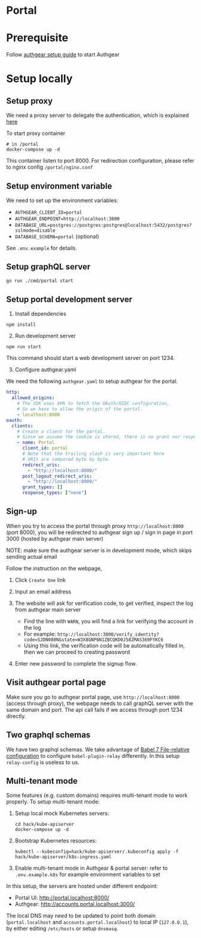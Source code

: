 # Portal

# Prerequisite

Follow [authgear setup guide](../README.md) to start Authgear

# Setup locally

## Setup proxy

We need a proxy server to delegate the authentication, which is explained [here](https://docs.authgear.com/getting-started/auth-nginx)

To start proxy container

```
# in /portal
docker-compose up -d
```

This container listen to port 8000. For redirection configuration, please refer to nginx config `/portal/nginx.conf`

## Setup environment variable

We need to set up the environment variables:
- `AUTHGEAR_CLIENT_ID=portal`
- `AUTHGEAR_ENDPOINT=http://localhost:3000`
- `DATABASE_URL=postgres://postgres:postgres@localhost:5432/postgres?sslmode=disable`
- `DATABASE_SCHEMA=portal` (optional)

See `.env.example` for details.

## Setup graphQL server

```sh
go run ./cmd/portal start
```

## Setup portal development server

1. Install dependencies

```
npm install
```

2. Run development server

```
npm run start
```

This command should start a web development server on port 1234.

3. Configure authgear.yaml

We need the following `authgear.yaml` to setup authgear for the portal.

```yaml
http:
  allowed_origins:
    # The SDK uses XHR to fetch the OAuth/OIDC configuration,
    # So we have to allow the origin of the portal.
    - localhost:8000
oauth:
  clients:
    # Create a client for the portal.
    # Since we assume the cookie is shared, there is no grant nor response.
    - name: Portal
      client_id: portal
      # Note that the trailing slash is very important here
      # URIs are compared byte by byte.
      redirect_uris:
        - "http://localhost:8000/"
      post_logout_redirect_uris:
        - "http://localhost:8000/"
      grant_types: []
      response_types: ["none"]
```

## Sign-up

When you try to access the portal through proxy `http://localhost:8000` (port 8000), you will be redirected to authgear sign up / sign in page in port 3000 (hosted by authgear main server)

NOTE: make sure the authgear server is in development mode, which skips sending actual email

Follow the instruction on the webpage,

1. Click `Create One` link
2. Input an email address
3. The website will ask for verification code, to get verified, inspect the log from authgear main server

   - Find the line with `WARN`, you will find a link for verifying the account in the log
   - For example: `http://localhost:3000/verify_identity?code=SJDN080N&state=W3X8GNP6N1ZBCQKD0J582MAS369FYKC6`
   - Using this link, the verification code will be automatically filled in, then we can proceed to creating password

4. Enter new password to complete the signup flow.

## Visit authgear portal page

Make sure you go to authgear portal page, use `http://localhost:8000` (access through proxy), the webpage needs to call graphQL server with the same domain and port. The api call fails if we access through port 1234 directly.

## Two graphql schemas

We have two graphql schemas.
We take advantage of [Babel 7 File-relative configuration](https://babeljs.io/docs/en/config-files#file-relative-configuration) to configure `babel-plugin-relay` differently.
In this setup `relay-config` is useless to us.

## Multi-tenant mode

Some features (e.g. custom domains) requires multi-tenant mode to work properly.
To setup multi-tenant mode:
1. Setup local mock Kubernetes servers:
    ```
    cd hack/kube-apiserver
    docker-compose up -d
    ```
2. Bootstrap Kubernetes resources:
   ```
   kubectl --kubeconfig=hack/kube-apiserver/.kubeconfig apply -f hack/kube-apiserver/k8s-ingress.yaml
   ```
3. Enable multi-tenant mode in Authgear & portal server:
   refer to `.env.example.k8s` for example environment variables to set

In this setup, the servers are hosted under different endpoint:
- Portal UI: http://portal.localhost:8000/
- Authgear: http://accounts.portal.localhost:3000/

The local DNS may need to be updated to point both domain
(`portal.localhost` and `accounts.portal.localhost`) to local IP (`127.0.0.1`),
by either editing `/etc/hosts` or setup `dnsmasq`.

